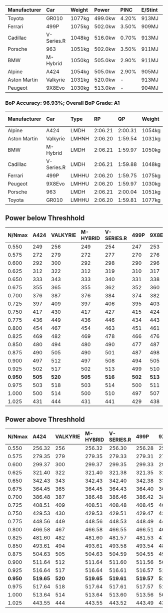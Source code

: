 | Manufacturer | Car        | Weight | Power   | PINC    | E/Stint | FDS     |
|:-|:-|:-|:-|:-|:-|:-|
| Toyota       | GR010      | 1077kg | 499.0kw | 4.20%   | 913MJ   | 190kph  |
| Ferrari      | 499P       | 1075kg | 502.0kw | 3.50%   | 909MJ   | 190kph  |
| Cadillac     | V-Series.R | 1048kg | 516.0kw | 0.70%   | 913MJ   |    -    |
| Porsche      | 963        | 1051kg | 502.0kw | 3.50%   | 911MJ   |    -    |
| BMW          | M-Hybrid   | 1050kg | 505.0kw | 2.90%   | 911MJ   |    -    |
| Alpine       | A424       | 1054kg | 505.0kw | 2.90%   | 905MJ   |    -    |
| Aston Martin | Valkyrie   | 1031kg | 520.0kw |    -    | 913MJ   |    -    |
| Peugeot      | 9X8Evo     | 1030kg | 513.0kw |    -    | 904MJ   | 190kph  |

### BoP Accuracy: 96.93%; Overall BoP Grade: A1
| Manufacturer | Car        | Type  | RP      | QP      | Weight | Power¹  | Threshhold | PINC    | Power²   | E/Stint | AVG Vmax  | FDS     | RDLC | L/Stint | BOP-Grade | Model Accuracy | Model Points | Match%  | SimDiff |
|:-|:-|:-|:-|:-|:-|:-|:-|:-|:-|:-|:-|:-|:-|:-|:-|:-|:-|:-|:-|
| Alpine       | A424       | LMDH  | 2:06.21 | 2:00.31 | 1054kg | 505.0kw | 210.0kph   | 2.90%   | 519.60kw |  905MJ  | 296.49kph |    -    | 1.02 | 25      | ~A1       | 99.31%         | 2573         | 99.61%  | -0.17   |
| Aston Martin | Valkyrie   | LMHNH | 2:06.20 | 1:59.54 | 1031kg | 520.0kw | 210.0kph   |    -    | 520.00kw |  913MJ  | 300.49kph |    -    | 1.04 | 25      | +B2       | 100.00%        | 630          | 81.10%  | +0.19   |
| BMW          | M-Hybrid   | LMDH  | 2:06.21 | 1:59.97 | 1050kg | 505.0kw | 210.0kph   | 2.90%   | 519.60kw |  911MJ  | 298.74kph |    -    | 1.02 | 25      | ~A1       | 99.41%         | 2544         | 99.86%  | -0.05   |
| Cadillac     | V-Series.R | LMDH  | 2:06.21 | 1:59.88 | 1048kg | 516.0kw | 210.0kph   | 0.70%   | 519.60kw |  913MJ  | 300.82kph |    -    | 1.02 | 25      | ~A1       | 99.30%         | 4946         | 98.55%  | +0.00   |
| Ferrari      | 499P       | LMHHU | 2:06.20 | 1:59.75 | 1075kg | 502.0kw | 210.0kph   | 3.50%   | 519.60kw |  909MJ  | 298.50kph | 190kph  | 1.03 | 25      | ~A1       | 100.00%        | 8223         | 100.00% | +0.40   |
| Peugeot      | 9X8Evo     | LMHHU | 2:06.20 | 1:59.97 | 1030kg | 513.0kw | 210.0kph   |    -    | 513.00kw |  904MJ  | 308.66kph | 190kph  | 1.03 | 25      | ~A1       | 96.77%         | 2307         | 96.39%  | -0.22   |
| Porsche      | 963        | LMDH  | 2:06.21 | 2:00.04 | 1051kg | 502.0kw | 210.0kph   | 3.50%   | 519.60kw |  911MJ  | 297.96kph |    -    | 1.02 | 25      | ~A1       | 99.86%         | 11699        | 100.00% | -0.07   |
| Toyota       | GR010      | LMHHU | 2:06.20 | 1:59.81 | 1077kg | 499.0kw | 210.0kph   | 4.20%   | 520.00kw |  913MJ  | 297.16kph | 190kph  | 1.03 | 25      | ~A1       | 99.63%         | 6190         | 99.96%  | -0.08   |

## Power below Threshhold
| N/Nmax    | A424    | VALKYRIE | M-HYBRID | V-SERIES.R | 499P    | 9X8EVO  | 963     | GR010   |
|:-|:-|:-|:-|:-|:-|:-|:-|:-|
|  0.550    |  249    |  256     |  249     |  254       |  247    |  253    |  247    |  246    |
|  0.575    |  272    |  279     |  272     |  277       |  270    |  276    |  270    |  268    |
|  0.600    |  292    |  300     |  292     |  298       |  290    |  296    |  290    |  288    |
|  0.625    |  312    |  322     |  312     |  319       |  310    |  317    |  310    |  308    |
|  0.650    |  333    |  343     |  333     |  340       |  331    |  338    |  331    |  329    |
|  0.675    |  355    |  365     |  355     |  362       |  352    |  360    |  352    |  350    |
|  0.700    |  376    |  387     |  376     |  384       |  374    |  382    |  374    |  371    |
|  0.725    |  397    |  409     |  397     |  406       |  395    |  403    |  395    |  392    |
|  0.750    |  417    |  430     |  417     |  427       |  415    |  424    |  415    |  412    |
|  0.775    |  436    |  449     |  436     |  446       |  434    |  443    |  434    |  431    |
|  0.800    |  454    |  467     |  454     |  463       |  451    |  461    |  451    |  448    |
|  0.825    |  469    |  482     |  469     |  478       |  466    |  476    |  466    |  463    |
|  0.850    |  480    |  494     |  480     |  490       |  477    |  487    |  477    |  474    |
|  0.875    |  490    |  505     |  490     |  501       |  487    |  498    |  487    |  484    |
|  0.900    |  497    |  512     |  497     |  508       |  494    |  505    |  494    |  491    |
|  0.925    |  502    |  517     |  502     |  513       |  499    |  510    |  499    |  496    |
| **0.950** | **505** | **520**  | **505**  | **516**    | **502** | **513** | **502** | **499** |
|  0.975    |  503    |  518     |  503     |  514       |  500    |  511    |  500    |  497    |
|  1.000    |  500    |  514     |  500     |  510       |  497    |  507    |  497    |  494    |
|  1.025    |  431    |  444     |  431     |  441       |  429    |  438    |  429    |  426    |

## Power above Threshhold
| N/Nmax    | A424       | VALKYRIE | M-HYBRID   | V-SERIES.R | 499P       | 9X8EVO  | 963        | GR010      |
|:-|:-|:-|:-|:-|:-|:-|:-|:-|
|  0.550    |  256.32    |  256     |  256.32    |  256.30    |  256.28    |  253    |  256.28    |  256.47    |
|  0.575    |  279.35    |  279     |  279.35    |  279.33    |  279.31    |  276    |  279.31    |  279.51    |
|  0.600    |  299.37    |  300     |  299.37    |  299.35    |  299.33    |  296    |  299.33    |  299.55    |
|  0.625    |  321.40    |  322     |  321.40    |  321.38    |  321.35    |  317    |  321.35    |  321.59    |
|  0.650    |  342.43    |  343     |  342.43    |  342.40    |  342.38    |  338    |  342.38    |  342.63    |
|  0.675    |  364.45    |  365     |  364.45    |  364.43    |  364.40    |  360    |  364.40    |  364.67    |
|  0.700    |  386.48    |  387     |  386.48    |  386.46    |  386.42    |  382    |  386.42    |  386.71    |
|  0.725    |  408.51    |  409     |  408.51    |  408.48    |  408.45    |  403    |  408.45    |  408.75    |
|  0.750    |  429.53    |  430     |  429.53    |  429.51    |  429.47    |  424    |  429.47    |  429.79    |
|  0.775    |  448.56    |  449     |  448.56    |  448.53    |  448.49    |  443    |  448.49    |  448.83    |
|  0.800    |  466.58    |  467     |  466.58    |  466.55    |  466.51    |  461    |  466.51    |  466.86    |
|  0.825    |  481.60    |  482     |  481.60    |  481.57    |  481.53    |  476    |  481.53    |  481.89    |
|  0.850    |  493.61    |  494     |  493.61    |  493.58    |  493.54    |  487    |  493.54    |  493.91    |
|  0.875    |  504.63    |  505     |  504.63    |  504.59    |  504.55    |  498    |  504.55    |  504.93    |
|  0.900    |  511.64    |  512     |  511.64    |  511.60    |  511.56    |  505    |  511.56    |  511.94    |
|  0.925    |  516.64    |  517     |  516.64    |  516.61    |  516.57    |  510    |  516.57    |  516.95    |
| **0.950** | **519.65** | **520**  | **519.65** | **519.61** | **519.57** | **513** | **519.57** | **519.96** |
|  0.975    |  517.64    |  518     |  517.64    |  517.61    |  517.57    |  511    |  517.57    |  517.95    |
|  1.000    |  513.64    |  514     |  513.64    |  513.60    |  513.56    |  507    |  513.56    |  513.95    |
|  1.025    |  443.55    |  444     |  443.55    |  443.52    |  443.49    |  438    |  443.49    |  443.82    |
